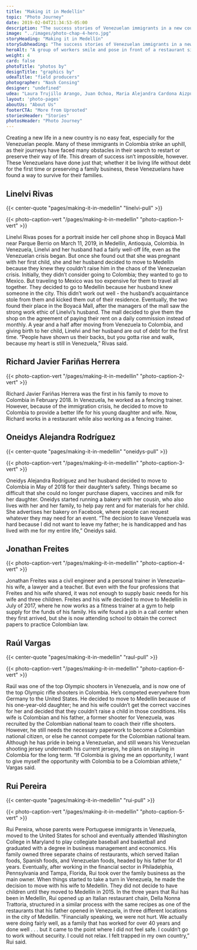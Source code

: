```yaml
---
title: "Making it in Medellín"
topic: "Photo Journey"
date: 2019-02-04T21:34:53-05:00
description: "The success stories of Venezuelan immigrants in a new country."
image: "../images/photo-chap-4-hero.jpg"
storyHeading: "Making it in Medellín"
storySubheading: "The success stories of Venezuelan immigrants in a new country."
heroAlt: "A group of workers smile and pose in front of a restaurant sign that reads 'Della Nonna'"
weight: 4
card: false
photoTitle: "photos by"
designTitle: "graphics by"
udeaTitle: "field producers"
photographer: "Nash Consing"
designer: "undefined"
udea: "Laura Trujillo Arango, Juan Ochoa, Maria Alejandra Cardona Aizpurua"
layout: 'photo-pages'
aboutUs: "About Us"
footerCTA: "More from Uprooted"
storiesHeader: "Stories"
photosHeader: "Photo Journey"
---
```


Creating a new life in a new country is no easy feat, especially for the Venezuelan people. Many of these immigrants in Colombia strike an uphill, as their journeys have faced many obstacles in their search to restart or preserve their way of life. This dream of success isn’t impossible, however. These Venezuelans have done just that; whether it be living life without debt for the first time or preserving a family business, these Venezuelans have found a way to survive for their families.

<div class="photo__success-people">
<h2 class="photo__subhead flex">Linelvi Rivas</h2>

{{< center-quote "pages/making-it-in-medellin" "linelvi-pull" >}}

{{< photo-caption-vert "/pages/making-it-in-medellin" "photo-caption-1-vert" >}}

<p>Linelvi Rivas poses for a portrait inside her cell phone shop in Boyacá Mall near Parque Berrio on March 11, 2019, in Medellín, Antioquia, Colombia. In Venezuela, Linelvi and her husband had a fairly well-off life, even as the Venezuelan crisis began. But once she found out that she was pregnant with her first child, she and her husband decided to move to Medellín because they knew they couldn’t raise him in the chaos of the Venezuelan crisis. Initially, they didn’t consider going to Colombia; they wanted to go to Mexico. But traveling to Mexico was too expensive for them to travel all together. They decided to go to Medellín because her husband knew someone in the city. This didn’t work out well - the husband’s acquaintance stole from them and kicked them out of their residence. Eventually, the two found their place in the Boyacá Mall, after the managers of the mall saw the strong work ethic of Linelvi’s husband. The mall decided to give them the shop on the agreement of paying their rent on a daily commission instead of monthly. A year and a half after moving from Venezuela to Colombia, and giving birth to her child, Linelvi and her husband are out of debt for the first time. “People have shown us their backs, but you gotta rise and walk, because my heart is still in Venezuela,” Rivas said.</p>
</div>

<div class="photo__line"></div>

<div class="photo__success-people">
<h2 class="photo__subhead flex">Richard Javier Fariñas Herrera</h2>

{{< photo-caption-vert "/pages/making-it-in-medellin" "photo-caption-2-vert" >}}

<p>Richard Javier Fariñas Herrera was the first in his family to move to Colombia in February 2018. In Venezuela, he worked as a fencing trainer. However, because of the immigration crisis, he decided to move to Colombia to provide a better life for his young daughter and wife. Now, Richard works in a restaurant while also working as a fencing trainer.</p>
</div>

<div class="photo__line"></div>

<div class="photo__success-people">
<h2 class="photo__subhead flex">Oneidys Alejandra Rodríguez</h2>

{{< center-quote "pages/making-it-in-medellin" "oneidys-pull" >}}

{{< photo-caption-vert "/pages/making-it-in-medellin" "photo-caption-3-vert" >}}

<p>Oneidys Alejandra Rodríguez and her husband decided to move to Colombia in May of 2018 for their daughter’s safety. Things became so difficult that she could no longer purchase diapers, vaccines and milk for her daughter. Oneidys started running a bakery with her cousin, who also lives with her and her family, to help pay rent and for materials for her child. She advertises her bakery on Facebook, where people can request whatever they may need for an event. “The decision to leave Venezuela was hard because I did not want to leave my father; he is handicapped and has lived with me for my entire life,” Oneidys said.</p>
</div>

<div class="photo__line"></div>

<div class="photo__success-people">
<h2 class="photo__subhead flex">Jonathan Freites</h2>

{{< photo-caption-vert "/pages/making-it-in-medellin" "photo-caption-4-vert" >}}

<p>Jonathan Freites was a civil engineer and a personal trainer in Venezuela–his wife, a lawyer and a teacher. But even with the four professions that Freites and his wife shared, it was not enough to supply basic needs for his wife and three children. Freites and his wife decided to move to Medellín in July of 2017, where he now works as a fitness trainer at a gym to help supply for the funds of his family. His wife found a job in a call center when they first arrived, but she is now attending school to obtain the correct papers to practice Colombian law.</p>
</div>

<div class="photo__line"></div>

<div class="photo__success-people">
<h2 class="photo__subhead flex">Raúl Vargas</h2>

{{< center-quote "pages/making-it-in-medellin" "raul-pull" >}}

{{< photo-caption-vert "/pages/making-it-in-medellin" "photo-caption-6-vert" >}}

<p>Raúl was one of the top Olympic shooters in Venezuela, and is now one of the top Olympic rifle shooters in Colombia. He’s competed everywhere from Germany to the United States. He decided to move to Medellín because of his one-year-old daughter; he and his wife couldn’t get the correct vaccines for her and decided that they couldn’t raise a child in those conditions. His wife is Colombian and his father, a former shooter for Venezuela, was recruited by the Colombian national team to coach their rifle shooters. However, he still needs the necessary paperwork to become a Colombian national citizen, or else he cannot compete for the Colombian national team. Although he has pride in being a Venezuelan, and still wears his Venezuelan shooting jersey underneath his current jerseys, he plans on staying in Colombia for the long term. “If Colombia is giving me an opportunity, I want to give myself the opportunity with Colombia to be a Colombian athlete,” Vargas said.</p>
</div>

<div class="photo__line"></div>

<div class="photo__success-people">
<h2 class="photo__subhead flex">Rui Pereira</h2>

{{< center-quote "pages/making-it-in-medellin" "rui-pull" >}}

{{< photo-caption-vert "/pages/making-it-in-medellin" "photo-caption-5-vert" >}}

<p>Rui Pereira, whose parents were Portuguese immigrants in Venezuela, moved to the United States for school and eventually attended Washington College in Maryland to play collegiate baseball and basketball and graduated with a degree in business management and economics. His family owned three separate chains of restaurants, which served Italian foods, Spanish foods, and Venezuelan foods, headed by his father for 41 years. Eventually, after working in the financial sector in Philadelphia, Pennsylvania and Tampa, Florida, Rui took over the family business as the main owner. When things started to take a turn in Venezuela, he made the decision to move with his wife to Medellín. They did not decide to have children until they moved to Medellín in 2015. In the three years that Rui has been in Medellín, Rui opened up an Italian restaurant chain, Della Nonna Trattoria, structured in a similar process with the same recipes as one of the restaurants that his father opened in Venezuela, in three different locations in the city of Medellín. “Financially speaking, we were not hurt. We actually were doing fairly well, as a family that has worked for over 40 years and done well . . . but it came to the point where I did not feel safe. I couldn’t go to work without security. I could not relax. I felt trapped in my own country,” Rui said.</p>
</div>